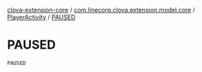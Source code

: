 [clova-extension-core](../../index.md) / [com.linecorp.clova.extension.model.core](../index.md) / [PlayerActivity](index.md) / [PAUSED](./-p-a-u-s-e-d.md)

# PAUSED

`PAUSED`